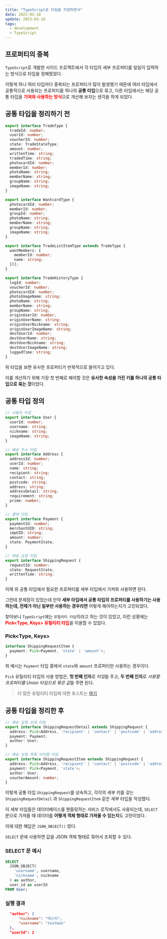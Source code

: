 ```yaml
---
title: "TypeScript로 타입을 지정하면서"
date: 2023-03-18
update: 2023-03-18
tags:
  - development
  - TypeScript
---
```


## 프로퍼티의 중복

`TypeScript`로 개발한 사이드 프로젝트에서 각 타입의 세부 프로퍼티를 일일이 입력하는 방식으로 타입을 정해줬었다.  

이렇게 하니 여러 타입마다 중복되는 프로퍼티가 많이 발생했기 때문에 여러 타입에서 공통적으로 사용되는 프로퍼티를 하나의 **공통 타입**으로 묶고, 다른 타입에서는 해당 공통 타입을 <b style="color: red">**가져와 사용하는 방식**</b>으로 개선해 보자는 생각을 하게 되었다.


## 공통 타입을 정리하기 전
```ts
export interface TradeType {
  tradeId: number;
  userId: number;
  voucherId: number;
  state: TradeStateType;
  amount: number;
  writtenTime: string;
  tradedTime: string;
  photocardId: number;
  memberId: number;
  photoName: string;
  memberName: string;
  groupName: string;
  imageName: string;
}

export interface WantcardType {
  photocardId: number;
  memberId: number;
  groupId: number;
  photoName: string;
  memberName: string;
  groupName: string;
  imageName: string;
}

export interface TradeListItemType extends TradeType {
  wantMembers: {
    memberId: number;
    name: string;
  }[];
}

export interface TradeHistoryType {
  logId: number;
  voucherId: number;
  photocardId: number;
  photoImageName: string;
  photoName: string;
  memberName: string;
  groupName: string;
  originUserId: number;
  originUserName: string;
  originUserNickname: string;
  originUserImageName: string;
  destUserId: number;
  destUserName: string;
  destUserNickname: string;
  destUserImageName: string;
  loggedTime: string;
}
```

위 타입을 보면 유사한 프로퍼티가 반복적으로 들어가고 있다.    

이를 개선하기 위해 가장 첫 번째로 해야할 것은 **유사한 속성을 가진 키를 하나의 공통 타입으로 묶는 것**이었다.

## 공통 타입 정의
```ts
// 사용자 타입
export interface User {
  userId: number;
  username: string;
  nickname: string;
  imageName: string;
}

// 배송 주소 타입
export interface Address {
  addressId: number;
  userId: number;
  name: string;
  recipient: string;
  contact: string;
  postcode: string;
  address: string;
  addressDetail: string;
  requirement: string;
  prime: number;
}

// 결제 타입
export interface Payment {
  paymentId: number;
  merchantUID: string;
  impUID: string;
  amount: number;
  state: PaymentState;
}

// 배송 요청 타입
export interface ShippingRequest {
  requestId: number;
  state: RequestState;
  writtenTime: string;
}
```

이제 위 공통 타입에서 필요한 프로퍼티를 세부 타입에서 가져와 사용하면 된다.  

그런데 문제점이 있었는데 만약 **세부 타입에서 공통 타입의 프로퍼티를 사용하기는 사용하는데, 전체가 아닌 일부만 사용하는 경우라면** 어떻게 해야하는지가 고민되었다.

찾아보니 `TypeScript`에는 `유틸리티 타입`이라고 하는 것이 있었고, 이런 상황에는 <b style="color: red">**Pick<Type, Keys> 유틸리티 타입**</b>을 이용할 수 있었다.

### Pick<Type, Keys>
```ts
interface ShippingRequestItem {
  payment: Pick<Payment, 'state' | 'amount'>;
}
```

위 예시는 `Payment` 타입 중에서 `state`와 `amount` 프로퍼티만 사용하는 경우이다.

`Pick` 유틸리티 타입의 사용 방법은, **첫 번째 인자**로 *타입*을 주고, **두 번째 인자**로 *사용할 프로퍼티를 Union 타입으로 묶은 값*을 주면 된다.

> 더 많은 유틸리티 타입에 대한 포스트는 [여기](/typescript-utility-type)

## 공통 타입을 정리한 후
```ts
// 배송 요청 상세 타입
export interface ShippingRequestDetail extends ShippingRequest {
  address: Pick<Address, 'recipient' | 'contact' | 'postcode' | 'address' | 'addressDetail' | 'requirement'>;
  payment: Payment;
  author: User;
}

// 배송 요청 목록 아이템 타입
export interface ShippingRequestItem extends ShippingRequest {
  address: Pick<Address, 'recipient' | 'contact' | 'postcode' | 'address' | 'addressDetail' | 'requirement'>;
  payment: Pick<Payment, 'state'>;
  author: User;
  voucherAmount: number;
}
```

이렇게 공통 타입 `ShippingRequest`를 상속하고, 각각의 세부 키를 갖는 `ShippingRequestDetail` 과 `ShippingRequestItem` 같은 세부 타입을 작성했다.  

이 세부 타입들은 데이터베이스를 핸들링하는 서비스 로직에서도 사용되는데, `SELECT` 문으로 가져올 때 데이터를 **어떻게 객체 형태로 가져올 수 있는지**도 고민이었다.

이에 대한 해답은 `JSON_OBJECT()` 였다.  

`SELECT` 문에 사용하면 값을 JSON 객체 형태로 묶어서 조회할 수 있다.

### SELECT 문 예시

```sql
SELECT
  JSON_OBJECT(
    'username', username,
    'nickname', nickname
  ) as author,
  user_id as userId
FROM User;
```

### 실행 결과

```json
  "author": {
      "nickname": "테스터",
      "username": "testman"
  },
  "userId": 2
```